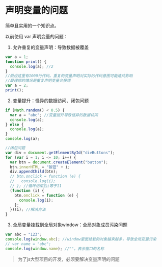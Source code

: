 # 声明变量的问题

简单且实用的一个知识点。

以前使用 var 声明变量的问题：

1. 允许重复的变量声明：导致数据被覆盖

```js
var a = 1;
function print() {
  console.log(a); //2
}
//假设这里有1000行代码。重复的变量声明对实际的代码意图可能造成影响
//最理想的情况是重复声明变量会报错
var a = 2;
print();
```

2. 变量提升：怪异的数据访问、闭包问题

```js
if (Math.random() < 0.5) {
  var a = "abc"; //变量提升导致怪异的数据访问
  console.log(a);
} else {
  console.log(a);
}
console.log(a);

//闭包问题
var div = document.getElementById("divButtons");
for (var i = 1; i <= 10; i++) {
  var btn = document.createElement("button");
  btn.innerHTML = "按钮" + i;
  div.appendChild(btn);
  // btn.onclick = function (e) {
  //   console.log(i);
  // }; //循环结束后i等于11
  (function (i) {
    btn.onclick = function (e) {
      console.log(i);
    };
  })(i); //解决方法
}
```

3. 全局变量挂载到全局对象window：全局对象成员污染问题

```js
var abc = "123";
console.log(window.abc); //window里面挂载的对象越来越多，导致全局变量污染
// var name = "abc";
console.log(window.name); //""，表示窗口的名称
```

> 为了js大型项目的开发，必须要解决变量声明的问题